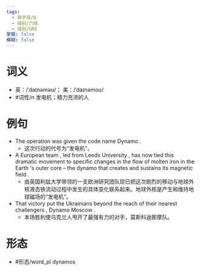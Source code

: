 ```yaml
---
tags:
  - 首字母/D
  - 级别/六级
  - 级别/GRE
掌握: false
模糊: false
---
```

# 词义
- 英：/ˈdaɪnəməʊ/； 美：/ˈdaɪnəmoʊ/
- #词性/n  发电机；精力充沛的人
# 例句
- The operation was given the code name Dynamo .
	- 这次行动的代号为“发电机”。
- A European team , led from Leeds University , has now tied this dramatic movement to specific changes in the flow of molten iron in the Earth 's outer core – the dynamo that creates and sustains its magnetic field .
	- 由英国利兹大学带领的一支欧洲研究团队现已把这次剧烈的移动与地球外核液态铁流动过程中发生的具体变化联系起来。地球外核是产生和维持地球磁场的“发电机”。
- That victory put the Ukrainians beyond the reach of their nearest challengers , Dynamo Moscow .
	- 本场胜利使乌克兰人甩开了最强有力的对手，莫斯科迪那摩队。
# 形态
- #形态/word_pl dynamos
